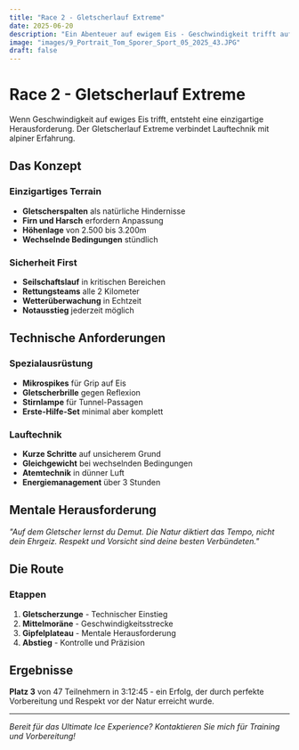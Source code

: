 ```yaml
---
title: "Race 2 - Gletscherlauf Extreme"
date: 2025-06-20
description: "Ein Abenteuer auf ewigem Eis - Geschwindigkeit trifft auf Technik"
image: "images/9_Portrait_Tom_Sporer_Sport_05_2025_43.JPG"
draft: false
---
```


# Race 2 - Gletscherlauf Extreme

Wenn Geschwindigkeit auf ewiges Eis trifft, entsteht eine einzigartige Herausforderung. Der Gletscherlauf Extreme verbindet Lauftechnik mit alpiner Erfahrung.

## Das Konzept

### Einzigartiges Terrain
- **Gletscherspalten** als natürliche Hindernisse
- **Firn und Harsch** erfordern Anpassung
- **Höhenlage** von 2.500 bis 3.200m
- **Wechselnde Bedingungen** stündlich

### Sicherheit First
- **Seilschaftslauf** in kritischen Bereichen
- **Rettungsteams** alle 2 Kilometer
- **Wetterüberwachung** in Echtzeit
- **Notausstieg** jederzeit möglich

## Technische Anforderungen

### Spezialausrüstung
- **Mikrospikes** für Grip auf Eis
- **Gletscherbrille** gegen Reflexion
- **Stirnlampe** für Tunnel-Passagen
- **Erste-Hilfe-Set** minimal aber komplett

### Lauftechnik
- **Kurze Schritte** auf unsicherem Grund
- **Gleichgewicht** bei wechselnden Bedingungen
- **Atemtechnik** in dünner Luft
- **Energiemanagement** über 3 Stunden

## Mentale Herausforderung

*"Auf dem Gletscher lernst du Demut. Die Natur diktiert das Tempo, nicht dein Ehrgeiz. Respekt und Vorsicht sind deine besten Verbündeten."*

## Die Route

### Etappen
1. **Gletscherzunge** - Technischer Einstieg
2. **Mittelmoräne** - Geschwindigkeitsstrecke  
3. **Gipfelplateau** - Mentale Herausforderung
4. **Abstieg** - Kontrolle und Präzision

## Ergebnisse

**Platz 3** von 47 Teilnehmern in 3:12:45 - ein Erfolg, der durch perfekte Vorbereitung und Respekt vor der Natur erreicht wurde.

---

*Bereit für das Ultimate Ice Experience? Kontaktieren Sie mich für Training und Vorbereitung!*
